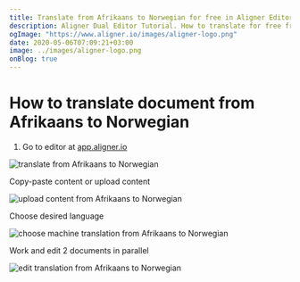 ```yaml
---
title: Translate from Afrikaans to Norwegian for free in Aligner Editor
description: Aligner Dual Editor Tutorial. How to translate for free from Afrikaans to Norwegian. Aligner is multilingual document management platform. 
ogImage: "https://www.aligner.io/images/aligner-logo.png"
date: 2020-05-06T07:09:21+03:00
image: ../images/aligner-logo.png
onBlog: true
---
```


# How to translate document from Afrikaans to Norwegian

1. Go to editor at [app.aligner.io](https://app.aligner.io "Aligner App web page")

![translate from Afrikaans to Norwegian](../aligner-blank-editor.png "translate from Afrikaans to Norwegian")

Copy-paste content or upload content

![upload content from Afrikaans to Norwegian](../aligner-uploaded-document.png "upload content from Afrikaans to Norwegian")

Choose desired language

![choose machine translation from Afrikaans to Norwegian](../aligner-language-dropdown.png "choose machine translation from Afrikaans to Norwegian")

Work and edit 2 documents in parallel

![edit translation from Afrikaans to Norwegian](../aligner-double-sitded-editor.png "edit translation from Afrikaans to Norwegian")

